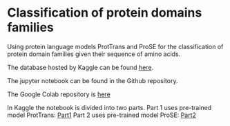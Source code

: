 # Classification of protein domains families
Using protein language models ProtTrans and ProSE for the classification of protein domain families given their sequence of amino acids.

The database hosted by Kaggle can be found [here](https://www.kaggle.com/datasets/googleai/pfam-seed-random-split).

The jupyter notebook can be found in the Github repository.

The Google Colab repository is [here](https://colab.research.google.com/drive/1G5xIYbCP-EaPs9u5mbOLPI04jsJCx3Uy)

In Kaggle the notebook is divided into two parts.
Part 1 uses pre-trained model ProtTrans: [Part1]() 
Part 2 uses pre-trained model ProSE: [Part2]()
